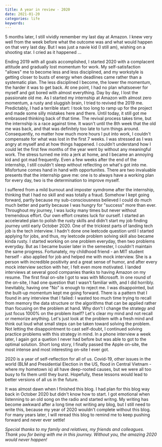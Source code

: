 ```yaml
---
title: A year in review - 2020
date: 2021-01-20
categories: life
keywords: 
---
```


5 months later, I still vividly remember my last day at Amazon. I knew very well from the week before what the outcome was and what would happen on that very last day. But I was just a navie kid (I still am), wishing on a shooting star. I cried as it happened ... 

Ending 2019 with all goals accomplished, I started 2020 with a complacent attitude and gradually lost momentum for work. My self-satisfaction "allows" me to become less and less disciplined, and my workstyle is getting closer to busts of energy when deadlines came rather than a systematic plan. The less disciplined I become, the lower the momentum, the harder it was to get back. At one point, I had no plan whatsoever for myself and got bored with almost everything. Day by day, I lost the passionate old me. As I started my internship at Amazon with almost zero momentum, a rusty and sluggish brain, I tried to revived the 2019 me. Predictably, I had a terrible start: I took too long to ramp up for the project and made some silly mistakes here and there. Until today, it still got me embrassed thinking back of that time. The revival process takes time, but the internship is a race against time. It wasn't until the 8th week that the old me was back, and that was definitely too late to turn things around. Consequently, no matter how much more hours I put into work, I couldn't compensate for what was lost in the first 7 weeks. I was stressed as I was angry at myself and at how things happened. I couldn't understand how I could let the first few months of the year went by without any meaningful work. The stress turned me into a jerk at home, and I became an annoying kid and got mad frequently. Even a few weeks after the end of the internship, I still couldn't sleep without reflecting on what's got into me. Misfortune comes hand in hand with opportunites. There are two invaluable presents that the internship gave me: one is to always have a working plan for every day, two is the determination to improve myself.

I suffered from a mild burnout and imposter symdrome after the internship, thinking that I had no skill and was totally a fraud. Somehow I kept going forward, partly because my sub-consciousness believed I could do much much better and partly because I was hungry for "success" more than ever. Throughout my journey, I was lucky many times but never without tremendous effort. Our own effort creates luck for ourself. I started an accelerated plan to polish the rusty skills and didn't start my job finding journey until early October 2020. One of the trickiest parts of landing tech job is the tech interview. I hadn't done one leetcode question until I started applying for jobs, and thus, my leetcode problem solving skill also became kinda rusty. I started working on one problem everyday, then two problems everyday. But as I became busier later in the semester, I couldn't maintain the same progress. Fortunately, my childhood friend - an MIT student herself - also applied for job and helped me with mock interview. She is a person with incredible positivity and a great sense of humor, and after every mock interview section with her, I felt even more motivated. I landed interviews at several good companies thanks to having Amazon on my resume. The first final on-site I got to was with Microsoft. In one round of the on-site, I had one question that I wasn't familiar with, and I did horribly. Inevitably, having one "No" is enough to reject me. I was disappointed, but the built-up momentum kept me going forward. There is a pattern that I found in any interview that I failed: I wasted too much time trying to recall from memory the data structure or the algorithms that can be applied rather than focusing on the problem at hand. Why don't I change the strategy and just focus 1000% on the problem itself? Let's clear my mind and not recall or memorize anything. Let's just look at the problem with a fresh mind and think out loud what small steps can be taken toward solving the problem. Not letting the disappointment to cast self-doubt, I continued solving practice problems with this strategy in mind. In a phone interview a week later, I again got a quetion I never had before but was able to got to the optimal solution. Short long story, I finally passed the Apple on-site, the most intense and most interesting on-site I ever got. 

2020 is a year of self-reflection for all of us. Covid-19, other issues in the world (BLM and Presidential Election in the US, flood in Central Vietnam - where my hometown is) all have deep-rooted causes, but we were all too busy to fix them until they burst. Hopefully, these lessons would lead to better versions of all us in the future. 

It was almost dawn when I finished this blog. I had plan for this blog way back in October 2020 but didn't know how to start. I got emotional when listenning to an old song on the radio and started writng. My writing has become awkward after a long time not writing any blog, but I still need to write this, because my year of 2020 wouldn't complete without this blog. For many years later, I will reread this blog to remind me to keep pushing forward and never ever settle!  

*Special thanks to my family and relatives, my friends and colleagues. Thank you for being with me in this journey. Without you, the amazing 2020 would never happen!*